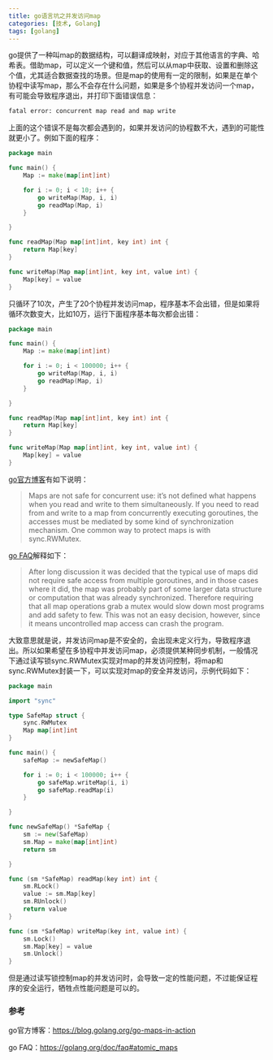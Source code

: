 ```yaml
---
title: go语言坑之并发访问map
categories: [技术, Golang]
tags: [golang]
---
```


go提供了一种叫map的数据结构，可以翻译成映射，对应于其他语言的字典、哈希表。借助map，可以定义一个键和值，然后可以从map中获取、设置和删除这个值，尤其适合数据查找的场景。但是map的使用有一定的限制，如果是在单个协程中读写map，那么不会存在什么问题，如果是多个协程并发访问一个map，有可能会导致程序退出，并打印下面错误信息：

```sh
fatal error: concurrent map read and map write
```

上面的这个错误不是每次都会遇到的，如果并发访问的协程数不大，遇到的可能性就更小了。例如下面的程序：

```go
package main

func main() {
    Map := make(map[int]int)

    for i := 0; i < 10; i++ {
        go writeMap(Map, i, i)
        go readMap(Map, i)
    }

}

func readMap(Map map[int]int, key int) int {
    return Map[key]
}

func writeMap(Map map[int]int, key int, value int) {
    Map[key] = value
}
```

只循环了10次，产生了20个协程并发访问map，程序基本不会出错，但是如果将循环次数变大，比如10万，运行下面程序基本每次都会出错：

```go
package main

func main() {
    Map := make(map[int]int)

    for i := 0; i < 100000; i++ {
        go writeMap(Map, i, i)
        go readMap(Map, i)
    }

}

func readMap(Map map[int]int, key int) int {
    return Map[key]
}

func writeMap(Map map[int]int, key int, value int) {
    Map[key] = value
}
```

[go官方博客](https://blog.golang.org/go-maps-in-action)有如下说明：

> Maps are not safe for concurrent use: it’s not defined what happens when you read and write to them simultaneously. If you need to read from and write to a map from concurrently executing goroutines, the accesses must be mediated by some kind of synchronization mechanism. One common way to protect maps is with sync.RWMutex.

[go FAQ](https://golang.org/doc/faq#atomic_maps)解释如下：

> After long discussion it was decided that the typical use of maps did not require safe access from multiple goroutines, and in those cases where it did, the map was probably part of some larger data structure or computation that was already synchronized. Therefore requiring that all map operations grab a mutex would slow down most programs and add safety to few. This was not an easy decision, however, since it means uncontrolled map access can crash the program.

大致意思就是说，并发访问map是不安全的，会出现未定义行为，导致程序退出。所以如果希望在多协程中并发访问map，必须提供某种同步机制，一般情况下通过读写锁sync.RWMutex实现对map的并发访问控制，将map和sync.RWMutex封装一下，可以实现对map的安全并发访问，示例代码如下：

```go
package main

import "sync"

type SafeMap struct {
    sync.RWMutex
    Map map[int]int
}

func main() {
    safeMap := newSafeMap()

    for i := 0; i < 100000; i++ {
        go safeMap.writeMap(i, i)
        go safeMap.readMap(i)
    }

}

func newSafeMap() *SafeMap {
    sm := new(SafeMap)
    sm.Map = make(map[int]int)
    return sm

}

func (sm *SafeMap) readMap(key int) int {
    sm.RLock()
    value := sm.Map[key]
    sm.RUnlock()
    return value
}

func (sm *SafeMap) writeMap(key int, value int) {
    sm.Lock()
    sm.Map[key] = value
    sm.Unlock()
}
```

但是通过读写锁控制map的并发访问时，会导致一定的性能问题，不过能保证程序的安全运行，牺牲点性能问题是可以的。

### 参考

go官方博客：https://blog.golang.org/go-maps-in-action

go FAQ：https://golang.org/doc/faq#atomic_maps



#